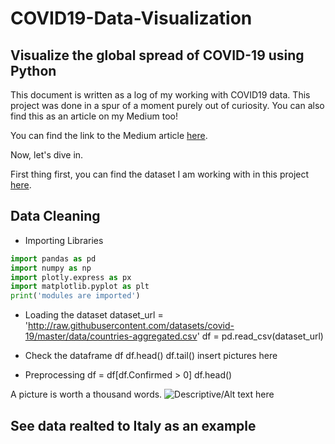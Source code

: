 # COVID19-Data-Visualization
Visualize the global spread of COVID-19 using Python
-------------------
This document is written as a log of my working with COVID19 data. This project was done in a spur of a moment purely out of curiosity. You can also find this as an article on my Medium too! 

You can find the link to the Medium article [here](https://medium.com/@raahimkhan_85173/data-cleaning-and-exploratory-data-analysis-with-pandas-on-trending-you-tube-video-statistics-e06d7cd08710).

Now, let's dive in.

First thing first, you can find the dataset I am working with in this project [here]().

Data Cleaning
-------------------
- Importing Libraries 
```Python
import pandas as pd
import numpy as np
import plotly.express as px
import matplotlib.pyplot as plt 
print('modules are imported')
```
- Loading the dataset 
dataset_url = 'http://raw.githubusercontent.com/datasets/covid-19/master/data/countries-aggregated.csv'
df = pd.read_csv(dataset_url)

- Check the dataframe df
df.head()
df.tail()
insert pictures here

- Preprocessing 
df = df[df.Confirmed > 0]
df.head()

A picture is worth a thousand words.
![Descriptive/Alt text here](https://cdn.glitch.com/worldscollide2.jpg)

See data realted to Italy as an example
-----------------------

